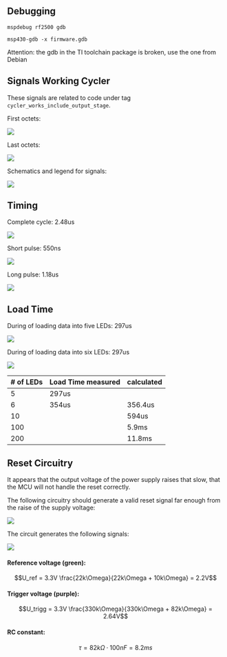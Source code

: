 ## Debugging

```
mspdebug rf2500 gdb

msp430-gdb -x firmware.gdb
```

Attention: the gdb in the TI toolchain package is broken, use the one from Debian



## Signals Working Cycler

These signals are related to code under tag `cycler_works_include_output_stage`.

First octets:

![](./docs/cycler_working_first_octets.png)

Last octets:

![](./docs/cycler_working_last_octets.png)

Schematics and legend for signals:

![](./docs/schematics.jpeg)


## Timing

Complete cycle: 2.48us

![](./docs/pulse_complete.png)

Short pulse: 550ns

![](./docs/pulse_short.png)

Long pulse: 1.18us

![](./docs/pulse_long.png)


## Load Time

During of loading data into five LEDs: 297us

![](./docs/five_leds.png)

During of loading data into six LEDs: 297us

![](./docs/six_leds.png)


| # of LEDs | Load Time measured | calculated |
| --------- | ------------------ | ---------- |
| 5         | 297us              |            | 
| 6         | 354us              | 356.4us    |
| 10        |                    | 594us      |
| 100       |                    | 5.9ms      |
| 200       |                    | 11.8ms     |


## Reset Circuitry

It appears that the output voltage of the power supply raises that slow, that the MCU
will not handle the reset correctly.

The following circuitry should generate a valid reset signal far enough from the raise 
of the supply voltage:

![](./docs/reset-circuit.jpeg)

The circuit generates the following signals:

![](./docs/reset-signal.png)

#### Reference voltage (green):

```math
U_ref = 3.3V \frac{22k\Omega}{22k\Omega + 10k\Omega} = 2.2V
```  
  

#### Trigger voltage (purple):

```math
U_trigg = 3.3V \frac{330k\Omega}{330k\Omega + 82k\Omega} = 2.64V
```  
  

#### RC constant:

```math
\tau = 82k\Omega \cdot 100nF = 8.2ms
```  
